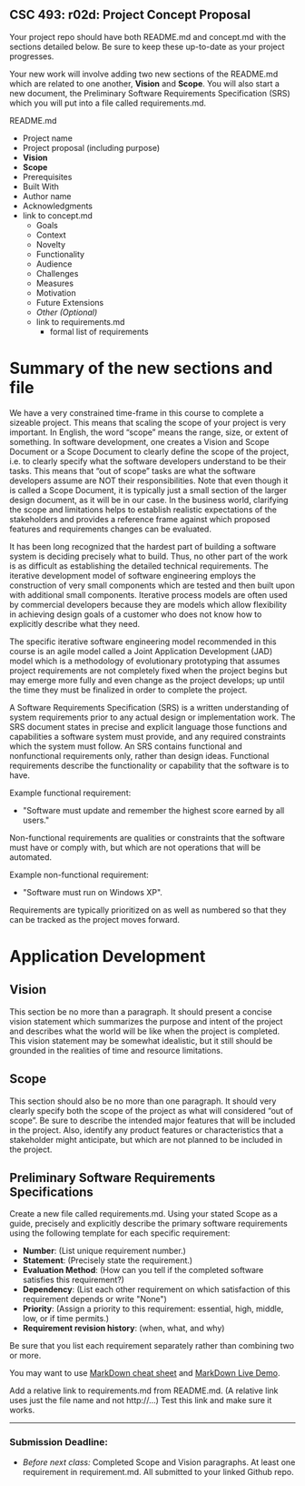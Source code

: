 ## CSC 493: r02d: Project Concept Proposal

Your project repo should have both README.md and concept.md with the sections detailed below. Be sure to keep these up-to-date as your project progresses.

Your new work will involve adding two new sections of the README.md which are related to one another, **Vision** and **Scope**. You will also start a new document, the Preliminary Software Requirements Specification (SRS) which you will put into a file called requirements.md.

README.md
- Project name
- Project proposal (including purpose)
- **Vision**
- **Scope**
- Prerequisites
- Built With
- Author name
- Acknowledgments
- link to concept.md
    - Goals
    - Context
    - Novelty
    - Functionality
    - Audience
    - Challenges
    - Measures
    - Motivation
    - Future Extensions
    - *Other (Optional)*
  - link to requirements.md
    - formal list of requirements

# Summary of the new sections and file

We have a very constrained time-frame in this course to complete a sizeable project. This means that
scaling the scope of your project is very important. In English, the word “scope” means the range, size,
or extent of something. In software development, one creates a Vision and Scope Document or a Scope
Document to clearly define the scope of the project, i.e. to clearly specify what the software developers
understand to be their tasks. This means that “out of scope” tasks are what the software developers
assume are NOT their responsibilities. Note that even though it is called a Scope Document, it is
typically just a small section of the larger design document, as it will be in our case. In the business world, clarifying the scope and limitations helps to establish realistic expectations of the stakeholders and
provides a reference frame against which proposed features and requirements changes can be evaluated.

It has been long recognized that the hardest part of building a software system is deciding precisely what
to build. Thus, no other part of the work is as difficult as establishing the detailed technical
requirements. The iterative development model of software engineering employs the construction of
very small components which are tested and then built upon with additional small components. Iterative
process models are often used by commercial developers because they are models which allow
flexibility in achieving design goals of a customer who does not know how to explicitly describe what
they need.

The specific iterative software engineering model recommended in this course is an agile model called a Joint Application Development (JAD) model which is a methodology of evolutionary prototyping that
assumes project requirements are not completely fixed when the project begins but may emerge more
fully and even change as the project develops; up until the time they must be finalized in order to
complete the project.

A Software Requirements Specification (SRS) is a written understanding of system requirements prior
to any actual design or implementation work. The SRS document states in precise and explicit language
those functions and capabilities a software system must provide, and any required constraints which the
system must follow. An SRS contains functional and nonfunctional requirements only, rather than
design ideas. Functional requirements describe the functionality or capability that the software is to
have.

Example functional requirement:  
  - "Software must update and remember the highest score earned by all users."

Non-functional requirements are qualities or constraints that the software must have or
comply with, but which are not operations that will be automated.

Example non-functional requirement:
  - "Software must run on Windows XP".

Requirements are typically prioritized on as well as numbered so
that they can be tracked as the project moves forward.

# Application Development

## Vision
This section be no more than a paragraph.
It should present a concise vision statement which summarizes the purpose and intent of the project and describes what the world will be like
when the project is completed. This vision statement may be somewhat idealistic, but it still should be grounded in the realities of time and resource limitations.

## Scope
This section should also be no more than one paragraph. It should very clearly specify both the scope of the project
as what will considered “out of scope”. Be sure to describe the intended major features that
will be included in the project. Also, identify any product features or characteristics that a
stakeholder might anticipate, but which are not planned to be included in the project.

## Preliminary Software Requirements Specifications

Create a new file called requirements.md.
Using your stated Scope as a guide, precisely and explicitly describe the primary software requirements using the following template for each specific requirement:

  - **Number**: (List unique requirement number.)
  - **Statement**: (Precisely state the requirement.)
  - **Evaluation Method**: (How can you tell if the completed software satisfies this requirement?)
  - **Dependency**: (List each other requirement on which satisfaction of this requirement depends or write "None")
  - **Priority**: (Assign a priority to this requirement: essential, high, middle, low, or if time permits.)
  - **Requirement revision history**: (when, what, and why)

Be sure that you list each requirement separately rather than combining two or more.

You may want to use [MarkDown cheat sheet](https://github.com/adam-p/markdown-here/wiki/Markdown-Here-Cheatsheet) and [MarkDown Live Demo](http://www.markdown-here.com/livedemo.html).

Add a relative link to requirements.md from README.md. (A relative link uses just the file name and not http://...) Test this link and make sure it works.

---
### Submission Deadline:
- *Before next class:* Completed Scope and Vision paragraphs. At least one requirement in requirement.md. All submitted to your linked Github repo.
